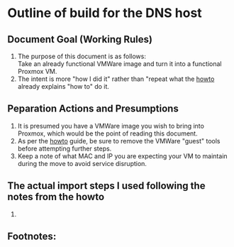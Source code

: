  Outline of build for the DNS host
======

## Document Goal (Working Rules)
   1. The purpose of this document is as follows:  
      Take an already functional VMWare image and turn it into a functional Proxmox VM.
   2. The intent is more "how I did it" rather than "repeat what the
      [howto](https://pve.proxmox.com/wiki/Migrate_to_Proxmox_VE#Migration) already explains "how to" do it.

## Peparation Actions and Presumptions
   1. It is presumed you have a VMWare image you wish to bring into Proxmox, which would be the point of reading this document.
   2. As per the [howto](https://pve.proxmox.com/wiki/Migrate_to_Proxmox_VE#Preparation) guide, be sure to remove the VMWare "guest"
      tools before attempting further steps.
   3. Keep a note of what MAC and IP you are expecting your VM to maintain during the move to avoid service disruption.
   
## The actual import steps I used following the notes from the howto
   1.
      
## Footnotes:
   [^1]: ...
